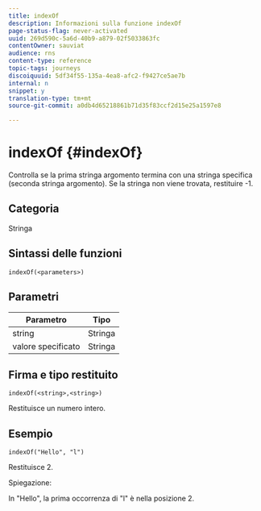 ```yaml
---
title: indexOf
description: Informazioni sulla funzione indexOf
page-status-flag: never-activated
uuid: 269d590c-5a6d-40b9-a879-02f5033863fc
contentOwner: sauviat
audience: rns
content-type: reference
topic-tags: journeys
discoiquuid: 5df34f55-135a-4ea8-afc2-f9427ce5ae7b
internal: n
snippet: y
translation-type: tm+mt
source-git-commit: a0db4d65218861b71d35f83ccf2d15e25a1597e8

---
```



# indexOf {#indexOf}

Controlla se la prima stringa argomento termina con una stringa specifica (seconda stringa argomento). Se la stringa non viene trovata, restituire -1.

## Categoria

Stringa

## Sintassi delle funzioni

`indexOf(<parameters>)`

## Parametri

| Parametro | Tipo |
|-----------|------------------|
| string | Stringa |
| valore specificato | Stringa |

## Firma e tipo restituito

`indexOf(<string>,<string>)`

Restituisce un numero intero.

## Esempio

`indexOf("Hello", "l")`

Restituisce 2.

Spiegazione:

In &quot;Hello&quot;, la prima occorrenza di &quot;l&quot; è nella posizione 2.

